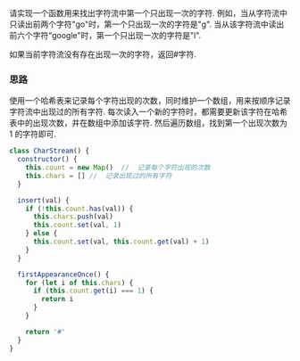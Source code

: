 请实现一个函数用来找出字符流中第一个只出现一次的字符. 例如，当从字符流中只读出前两个字符"go"时，第一个只出现一次的字符是"g".  当从该字符流中读出前六个字符“google"时，第一个只出现一次的字符是"l". 

如果当前字符流没有存在出现一次的字符，返回#字符. 

### 思路

使用一个哈希表来记录每个字符出现的次数，同时维护一个数组，用来按顺序记录字符流中出现过的所有字符. 每次读入一个新的字符时，都需要更新该字符在哈希表中的出现次数，并在数组中添加该字符. 然后遍历数组，找到第一个出现次数为 1 的字符即可. 

```js
class CharStream() {
  constructor() {
    this.count = new Map()  //  记录每个字符出现的次数
    this.chars = [] //  记录出现过的所有字符
  }

  insert(val) {
    if (!this.count.has(val)) {
      this.chars.push(val)
      this.count.set(val, 1)
    } else {
      this.count.set(val, this.count.get(val) + 1)
    }
  }

  firstAppearanceOnce() {
    for (let i of this.chars) {
      if (this.count.get(i) === 1) {
        return i
      }
    }

    return '#'
  }
}
```